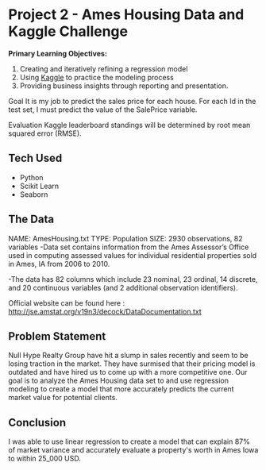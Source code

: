 # Project 2 - Ames Housing Data and Kaggle Challenge

**Primary Learning Objectives:**
1. Creating and iteratively refining a regression model
2. Using [Kaggle](https://www.kaggle.com/) to practice the modeling process
3. Providing business insights through reporting and presentation.

Goal
It is my job to predict the sales price for each house. For each Id in the test set, I must predict the value of the SalePrice variable.

Evaluation
Kaggle leaderboard standings will be determined by root mean squared error (RMSE).

## Tech Used
- Python
- Scikit Learn 
- Seaborn 

## The Data
NAME: AmesHousing.txt
TYPE: Population
SIZE: 2930 observations, 82 variables
-Data set contains information from the Ames Assessor’s Office used in computing assessed values for individual residential properties sold in Ames, IA from 2006 to 2010.

-The data has 82 columns which include 23 nominal, 23 ordinal, 14 discrete, and 20 continuous variables (and 2 additional observation identifiers).

Official website can be found here : http://jse.amstat.org/v19n3/decock/DataDocumentation.txt

## Problem Statement

Null Hype Realty Group have hit a slump in sales recently and seem to be losing traction in the market. They have surmised that their pricing model is outdated and have hired us to come up with a more competitive one. Our goal is to analyze the Ames Housing data set to and use regression modeling to create a model that more accurately predicts the current market value for potential clients. 

## Conclusion

I was able to use linear regression to create a model that can explain 87% of market variance and accurately evaluate a property's worth in Ames Iowa to within 25_000 USD. 
